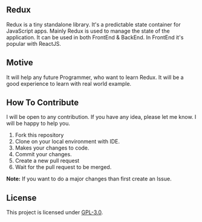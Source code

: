 ## Redux
Redux is a tiny standalone library. It's a predictable state container for JavaScript apps. Mainly Redux is used to manage the state of the application. It can be used in both FrontEnd & BackEnd. In FrontEnd it's popular with ReactJS.

## Motive
It will help any future Programmer, who want to learn Redux. It will be a good experience to learn with real world example.


## How To Contribute
I will be open to any contribution. If you have any idea, please let me know. I will be happy to help you.
1. Fork this repository
2. Clone on your local environment with IDE.
3. Makes your changes to code.
4. Commit your changes.
5. Create a new pull request
6. Wait for the pull request to be merged.

**Note:** If you want to do a major changes than first create an Issue.
 

## License
This project is licensed under [GPL-3.0](https://github.com/mrhrifat/redux/blob/master/LICENSE.md).
